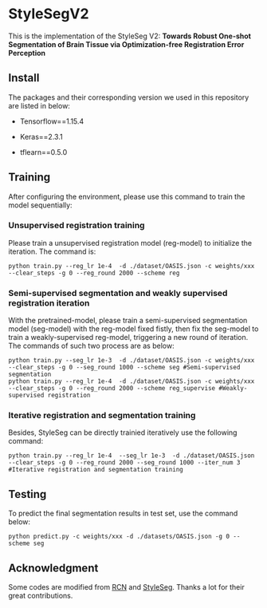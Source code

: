 # StyleSegV2
This is the implementation of the StyleSeg V2: **Towards Robust One-shot Segmentation of Brain Tissue via Optimization-free Registration Error Perception** 
## Install
The packages and their corresponding version we used in this repository are listed in below:
- Tensorflow==1.15.4
* Keras==2.3.1
+ tflearn==0.5.0
## Training
After configuring the environment, please use this command to train the model sequentially:
### Unsupervised registration training
Please train a unsupervised registration model (reg-model) to initialize the iteration. The command is:  
```
python train.py --reg_lr 1e-4  -d ./dataset/OASIS.json -c weights/xxx --clear_steps -g 0 --reg_round 2000 --scheme reg
```
### Semi-supervised segmentation and weakly supervised registration iteration
With the pretrained-model, please train a semi-supervised segmentation model (seg-model) with the reg-model fixed fistly, then fix the seg-model to train a weakly-supervised reg-model, triggering a new round of iteration. The commands of such two process are as below:
```
python train.py --seg_lr 1e-3  -d ./dataset/OASIS.json -c weights/xxx --clear_steps -g 0 --seg_round 1000 --scheme seg #Semi-supervised segmentation
python train.py --reg_lr 1e-4  -d ./dataset/OASIS.json -c weights/xxx --clear_steps -g 0 --reg_round 2000 --scheme reg_supervise #Weakly-supervised registration
```
### Iterative registration and segmentation training 
Besides, StyleSeg can be directly trainied iteratively use the following command:
```
python train.py --reg_lr 1e-4  --seg_lr 1e-3  -d ./dataset/OASIS.json --clear_steps -g 0 --reg_round 2000 --seg_round 1000 --iter_num 3 #Iterative registration and segmentation training
```
## Testing
To predict the final segmentation results in test set, use the command below:
```
python predict.py -c weights/xxx -d ./datasets/OASIS.json -g 0 --scheme seg
```
## Acknowledgment
Some codes are modified from [RCN](https://github.com/microsoft/Recursive-Cascaded-Networks) and [StyleSeg](https://github.com/JinxLv/StyleSegv1-One-shot-image-segmentation). Thanks a lot for their great contributions.
